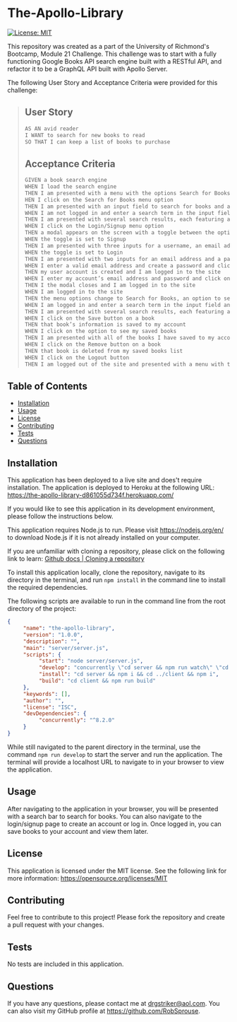 # The-Apollo-Library

[![License: MIT](https://img.shields.io/badge/License-MIT-yellow.svg)](https://opensource.org/licenses/MIT)

This repository was created as a part of the University of Richmond's Bootcamp, Module 21 Challenge. This challenge was to start with a fully functioning Google Books API search engine built with a RESTful API, and refactor it to be a GraphQL API built with Apollo Server.

The following User Story and Acceptance Criteria were provided for this challenge:

> ## User Story
>
> ```md
> AS AN avid reader
> I WANT to search for new books to read
> SO THAT I can keep a list of books to purchase
> ```
>
> ## Acceptance Criteria
>
> ```md
> GIVEN a book search engine
> WHEN I load the search engine
> THEN I am presented with a menu with the options Search for Books and Login/Signup and an input field to search for books and a submit button
> HEN I click on the Search for Books menu option
> THEN I am presented with an input field to search for books and a submit button
> WHEN I am not logged in and enter a search term in the input field and click the submit button
> THEN I am presented with several search results, each featuring a book’s title, author, description, image, and a link to that book on the Google Books site
> WHEN I click on the Login/Signup menu option
> THEN a modal appears on the screen with a toggle between the option to log in or sign up
> WHEN the toggle is set to Signup
> THEN I am presented with three inputs for a username, an email address, and a password, and a signup button
> WHEN the toggle is set to Login
> THEN I am presented with two inputs for an email address and a password and login button
> WHEN I enter a valid email address and create a password and click on the signup button
> THEN my user account is created and I am logged in to the site
> WHEN I enter my account’s email address and password and click on the login button
> THEN I the modal closes and I am logged in to the site
> WHEN I am logged in to the site
> THEN the menu options change to Search for Books, an option to see my saved books, and Logout
> WHEN I am logged in and enter a search term in the input field and click the submit button
> THEN I am presented with several search results, each featuring a book’s title, author, description, image, and a link to that book on the Google Books site and a button to save a book to my account
> WHEN I click on the Save button on a book
> THEN that book’s information is saved to my account
> WHEN I click on the option to see my saved books
> THEN I am presented with all of the books I have saved to my account, each featuring the book’s title, author, description, image, and a link to that book on the Google Books site and a button to remove a book from my account
> WHEN I click on the Remove button on a book
> THEN that book is deleted from my saved books list
> WHEN I click on the Logout button
> THEN I am logged out of the site and presented with a menu with the options Search for Books and Login/Signup and an input field to search for books and a submit button
> ```

## Table of Contents

-    [Installation](#installation)
-    [Usage](#usage)
-    [License](#license)
-    [Contributing](#contributing)
-    [Tests](#tests)
-    [Questions](#questions)

## Installation

This application has been deployed to a live site and does't require installation. The application is deployed to Heroku at the following URL: https://the-apollo-library-d861055d734f.herokuapp.com/

If you would like to see this application in its development environment, please follow the instructions below.

This application requires Node.js to run. Please visit https://nodejs.org/en/ to download Node.js if it is not already installed on your computer.

If you are unfamiliar with cloning a repository, please click on the following link to learn: [Github docs | Cloning a repository](https://docs.github.com/en/repositories/creating-and-managing-repositories/cloning-a-repository)

To install this application locally, clone the repository, navigate to its directory in the terminal, and run `npm install` in the command line to install the required dependencies.

The following scripts are available to run in the command line from the root directory of the project:

```json
{
     "name": "the-apollo-library",
     "version": "1.0.0",
     "description": "",
     "main": "server/server.js",
     "scripts": {
          "start": "node server/server.js",
          "develop": "concurrently \"cd server && npm run watch\" \"cd client && npm run dev\"",
          "install": "cd server && npm i && cd ../client && npm i",
          "build": "cd client && npm run build"
     },
     "keywords": [],
     "author": "",
     "license": "ISC",
     "devDependencies": {
          "concurrently": "^8.2.0"
     }
}
```

While still navigated to the parent directory in the terminal, use the command `npm run develop` to start the server and run the application. The terminal will provide a localhost URL to navigate to in your browser to view the application.

## Usage

After navigating to the application in your browser, you will be presented with a search bar to search for books. You can also navigate to the login/signup page to create an account or log in. Once logged in, you can save books to your account and view them later.

## License

This application is licensed under the MIT license. See the following link for more information: https://opensource.org/licenses/MIT

## Contributing

Feel free to contribute to this project! Please fork the repository and create a pull request with your changes.

## Tests

No tests are included in this application.

## Questions

If you have any questions, please contact me at drgstriker@aol.com. You can also visit my GitHub profile at https://github.com/RobSprouse.
